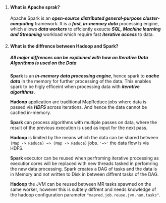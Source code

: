 1. <h4> What is Apache sprak? </h4>

      Apache Spark is an _**open-source distributed general-purpose cluster-computing**_ framework. 
      It is a _**fast, in-memory data**_ processing engine, which allows _**data workers**_ to effciently 
      exeucte _**SQL, Machine learning and Streaming**_ workload which require fast _**iterative access**_ to data.
      
2.  <h4>What is the diffrence between Hadoop and Spark? </h4>

      <h5> All major diffrences can be explained with how an Iterative Data Algorithms is used on the Data </h5>
      
      **Spark** is an _**in-memory data processing engine**_, hence spark to _**cache data**_ in the memory for further processing of the data.
      This enables spark to be higly efficeint when processing data with _**iterative algorithms**_.
      
      **Hadoop** application are traditional MapReduce jobs where data is passed via _**HDFS**_ across iterations. 
      And hence the data cannot be cached in-memory.
      
      **Spark** can process algorithms with multiple passes on data, where the result of the previous execution is used as input 
      for the next pass.
      
      **Hadoop** is limited by the means which the data can be shared between ```(Map -> Reduce) => (Map -> Reduce)``` jobs. ```'=>'``` the data flow
      is via HDFS.
      
      **Spark** executor can be reused when perfroming iterative processing as executior cores will be replaced with new threads
      tasked in perfomring the new data processing. Spark creates a DAG of tasks and the data is in Memory and not written to Disk 
      in between diffrent tasks of the DAG.
      
      **Hadoop** the JVM can be reused between MR tasks spawned on the same worker, however this is subtely diffrent and needs knowledge of 
      the hadoop configuration parameter ```"mapred.job.reuse.jvm.num.tasks"```.
      
      
      
      
     
